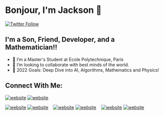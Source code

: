 # Bonjour, I'm Jackson 👋
[![Twitter Follow](https://img.shields.io/twitter/follow/jacksonsunny29?color=1DA1F2&logo=twitter&style=for-the-badge)](https://twitter.com/intent/follow?original_referer=https%3A%2F%2Fgithub.com%2Fjacksonsunny29&screen_name=jacksonsunny29)
## I'm a Son, Friend, Developer, and a Mathematician!!

- 🔭 I’m a Master's Student at Ecole Polytechnique, Paris
- 👯 I’m looking to collaborate with best minds of the world.
- 🥅 2022 Goals: Deep Dive into AI, Algorithms, Mathematics and Physics!

## Connect With Me:


[![website](./img/linkedin-light.svg)](https://linkedin.com/in/codeSTACKr#gh-light-mode-only)
[![website](./img/linkedin-dark.svg)](https://linkedin.com/in/codeSTACKr#gh-dark-mode-only) &nbsp;&nbsp;




[![website](./img/twitter-light.svg)](https://twitter.com/jacksonsunny29#gh-light-mode-only)
[![website](./img/twitter-dark.svg)](https://twitter.com/jacksonsunny29#gh-dark-mode-only) &nbsp;&nbsp;
[![website](./img/linkedin-light.svg)](https://www.linkedin.com/in/jackson-sunny-871418172#gh-light-mode-only)
[![website](./img/linkedin-dark.svg)](https://www.linkedin.com/in/jackson-sunny-871418172#gh-dark-mode-only) &nbsp;&nbsp;
[![website](./img/instagram-light.svg)](https://instagram.com/jack__.29#gh-light-mode-only)
[![website](./img/instagram-dark.svg)](https://instagram.com/jack__.29#gh-dark-mode-only)
